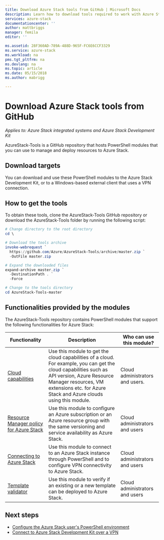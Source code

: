 ```yaml
---
title: Download Azure Stack tools from GitHub | Microsoft Docs
description: Learn how to download tools required to work with Azure Stack.
services: azure-stack
documentationcenter: ''
author: mattbriggs
manager: femila
editor: ''

ms.assetid: 28F360AD-789A-488D-965F-FC6E6CCF3329
ms.service: azure-stack
ms.workload: na
pms.tgt_pltfrm: na
ms.devlang: na
ms.topic: article
ms.date: 05/15/2018
ms.author: mabrigg

---
```


# Download Azure Stack tools from GitHub

*Applies to: Azure Stack integrated systems and Azure Stack Development Kit*

AzureStack-Tools is a GitHub repository that hosts PowerShell modules that you can use to manage and deploy resources to Azure Stack.

## Download targets

You can download and use these PowerShell modules to the Azure Stack Development Kit, or to a Windows-based external client that uses a VPN connection.

## How to get the tools

To obtain these tools, clone the AzureStack-Tools GitHub repository or download the AzureStack-Tools folder by running the following script:

```PowerShell
# Change directory to the root directory
cd \

# Download the tools archive
invoke-webrequest `
  https://github.com/Azure/AzureStack-Tools/archive/master.zip `
  -OutFile master.zip

# Expand the downloaded files
expand-archive master.zip `
  -DestinationPath . `
  -Force

# Change to the tools directory
cd AzureStack-Tools-master

```

## Functionalities provided by the modules

The AzureStack-Tools repository contains PowerShell modules that support the following functionalities for Azure Stack:

| Functionality | Description | Who can use this module? |
| --- | --- | --- |
| [Cloud capabilities](azure-stack-validate-templates.md) | Use this module to get the cloud capabilities of a cloud. For example, you can get the cloud capabilities such as API version, Azure Resource Manager resources, VM extensions etc. for Azure Stack and Azure clouds using this module. | Cloud administrators and users. |
| [Resource Manager policy for Azure Stack](azure-stack-policy-module.md) | Use this module to configure an Azure subscription or an Azure resource group with the same versioning and service availability as Azure Stack. | Cloud administrators and users |
| [Connecting to Azure Stack](azure-stack-connect-azure-stack.md) | Use this module to connect to an Azure Stack instance through PowerShell and to configure VPN connectivity to Azure Stack. | Cloud administrators and users |
| [Template validator](azure-stack-validate-templates.md) | Use this module to verify if an existing or a new template can be deployed to Azure Stack. | Cloud administrators and users |

## Next steps

* [Configure the Azure Stack user's PowerShell environment](azure-stack-powershell-configure-user.md)
* [Connect to Azure Stack Development Kit over a VPN](azure-stack-connect-azure-stack.md)
